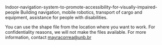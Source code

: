 Indoor-navigation-system-to-promote-accessibility-for-visually-impaired-people
Building navigation, mobile robotics, transport of cargo and equipment, assistance for people with disabilities.

You can use the shape file from the location where you want to work. For confidentiality reasons, we will not make the files available. For more information, contact mayracorrea@unb.br
